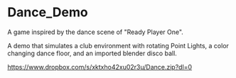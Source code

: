 # Dance_Demo

A game inspired by the dance scene of "Ready Player One". 

A demo that simulates a club environment  with rotating Point Lights, a color changing dance floor, and an imported blender disco ball. 

https://www.dropbox.com/s/xktxho42xu02r3u/Dance.zip?dl=0
